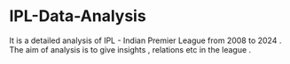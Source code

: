# IPL-Data-Analysis
It is a detailed analysis of IPL - Indian Premier League from 2008 to 2024 . The aim of analysis is to give insights , relations etc in the league .
